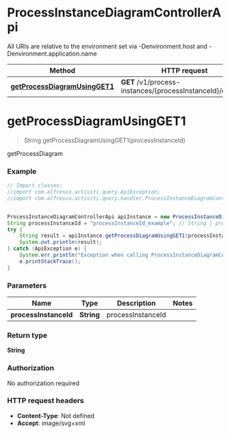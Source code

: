 # ProcessInstanceDiagramControllerApi

All URIs are relative to the environment set via -Denvironment.host and -Denvironment.application.name

Method | HTTP request | Description
------------- | ------------- | -------------
[**getProcessDiagramUsingGET1**](ProcessInstanceDiagramControllerApi.md#getProcessDiagramUsingGET1) | **GET** /v1/process-instances/{processInstanceId}/diagram | getProcessDiagram

<a name="getProcessDiagramUsingGET1"></a>
# **getProcessDiagramUsingGET1**
> String getProcessDiagramUsingGET1(processInstanceId)

getProcessDiagram

### Example
```java
// Import classes:
//import com.alfresco.activiti.query.ApiException;
//import com.alfresco.activiti.query.handler.ProcessInstanceDiagramControllerApi;


ProcessInstanceDiagramControllerApi apiInstance = new ProcessInstanceDiagramControllerApi();
String processInstanceId = "processInstanceId_example"; // String | processInstanceId
try {
    String result = apiInstance.getProcessDiagramUsingGET1(processInstanceId);
    System.out.println(result);
} catch (ApiException e) {
    System.err.println("Exception when calling ProcessInstanceDiagramControllerApi#getProcessDiagramUsingGET1");
    e.printStackTrace();
}
```

### Parameters

Name | Type | Description  | Notes
------------- | ------------- | ------------- | -------------
 **processInstanceId** | **String**| processInstanceId |

### Return type

**String**

### Authorization

No authorization required

### HTTP request headers

 - **Content-Type**: Not defined
 - **Accept**: image/svg+xml

